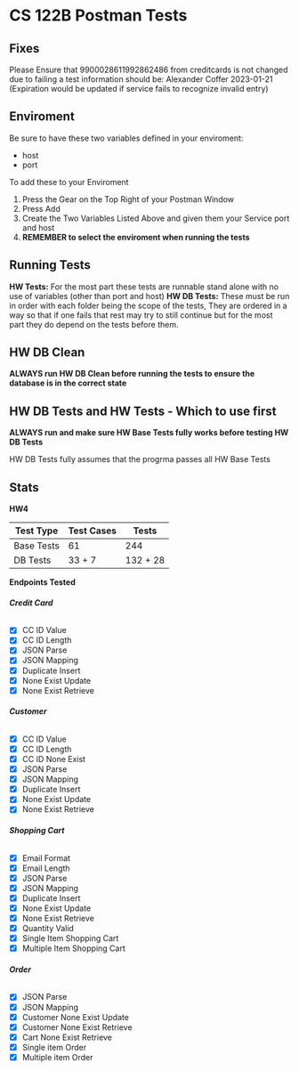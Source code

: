# CS 122B Postman Tests

## Fixes

Please Ensure that 9900028611992862486 from creditcards is not changed due to failing a test
information should be:
Alexander
Coffer
2023-01-21 (Expiration would be updated if service fails to recognize invalid entry)

## Enviroment

Be sure to have these two variables defined in your enviroment:

* host
* port

To add these to your Enviroment 
1. Press the Gear on the Top Right of your Postman Window
2. Press Add
3. Create the Two Variables Listed Above and given them your Service port and host
4. **REMEMBER to select the enviroment when running the tests**

## Running Tests

**HW Tests:** For the most part these tests are runnable stand alone with no use of variables (other than port and host)
**HW DB Tests:** These must be run in order with each folder being the scope of the tests, They are ordered in a way so that if one fails that rest may try to still continue but for the most part they do depend on the tests before them.

## HW DB Clean

**ALWAYS run HW DB Clean before running the tests to ensure the database is in the correct state**

## HW DB Tests and HW Tests - Which to use first

**ALWAYS run and make sure HW Base Tests fully works before testing HW DB Tests**

HW DB Tests fully assumes that the progrma passes all HW Base Tests


## Stats

**HW4**

Test Type  | Test Cases | Tests
------------- | ------------- | -------------
Base Tests  | 61 | 244 
DB Tests  | 33 + 7 | 132 + 28

**Endpoints Tested**
###### **Credit Card**
- [X] CC ID Value
- [X] CC ID Length
- [X] JSON Parse
- [X] JSON Mapping
- [X] Duplicate Insert
- [X] None Exist Update
- [X] None Exist Retrieve

###### **Customer**
- [X] CC ID Value
- [X] CC ID Length
- [X] CC ID None Exist 
- [X] JSON Parse
- [X] JSON Mapping
- [X] Duplicate Insert
- [X] None Exist Update
- [X] None Exist Retrieve

###### **Shopping Cart**
- [X] Email Format
- [X] Email Length
- [X] JSON Parse
- [X] JSON Mapping
- [X] Duplicate Insert
- [X] None Exist Update
- [X] None Exist Retrieve
- [X] Quantity Valid
- [X] Single Item Shopping Cart
- [X] Multiple Item Shopping Cart

###### **Order**
- [X] JSON Parse
- [X] JSON Mapping
- [X] Customer None Exist Update
- [X] Customer None Exist Retrieve
- [X] Cart None Exist Retrieve
- [X] Single item Order
- [X] Multiple item Order
